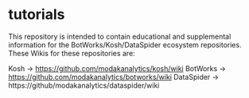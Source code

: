 # tutorials

This repository is intended to contain educational and supplemental information for the BotWorks/Kosh/DataSpider ecosystem repositories.  These Wikis for these repositories are:

Kosh -> https://github.com/modakanalytics/kosh/wiki
BotWorks -> https://github.com/modakanalytics/botworks/wiki
DataSpider -> https://github/modakanalytics/dataspider/wiki


